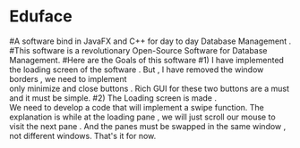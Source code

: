 # Eduface
#A software bind in JavaFX and C++ for day to day Database Management . 
#This software is a revolutionary Open-Source Software for Database Management.
#Here are the Goals of this software
#1) I have implemented the loading screen of the software . 
But , I have removed the window borders , we need to implement       
only minimize and close buttons . Rich GUI for these two buttons are a must and it must be simple.
#2) The Loading screen is made .  
We need to develop a code that will implement a swipe function. 
The explanation is while at the loading pane , we will just scroll our mouse to visit the next pane .
And the panes must be swapped in the same window , not different windows.
                                                        That's it for now.
